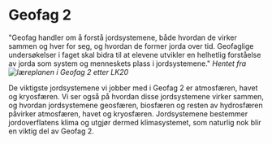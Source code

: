 # Geofag 2

"Geofag handler om å forstå jordsystemene, både hvordan de virker sammen og hver for seg, og hvordan de former jorda over tid. Geofaglige undersøkelser i faget skal bidra til at elevene utvikler en helhetlig forståelse av jorda som system og menneskets plass i jordsystemene." *Hentet fra ![læreplanen](https://www.udir.no/lk20/gfg01-02) i Geofag 2 etter LK20*

De viktigste jordsystemene vi jobber med i Geofag 2 er atmosfæren, havet og kryosfæren. Vi ser også på hvordan disse jordsystemene virker sammen, og hvordan jordsystemene geosfæren, biosfæren og resten av hydrosfæren påvirker atmosfæren, havet og kryosfæren. Jordsystemene bestemmer jordoverflatens klima og utgjør dermed klimasystemet, som naturlig nok blir en viktig del av Geofag 2.
